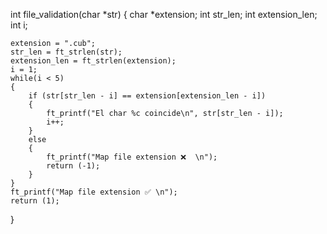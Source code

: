 int	file_validation(char *str)
{
	char *extension;
	int str_len;
	int extension_len;
	int i;

	extension = ".cub";
	str_len = ft_strlen(str);
	extension_len = ft_strlen(extension);
	i = 1;
	while(i < 5)
	{
		if (str[str_len - i] == extension[extension_len - i])
		{
			ft_printf("El char %c coincide\n", str[str_len - i]);
			i++;
		}
		else
		{
			ft_printf("Map file extension ❌  \n");
			return (-1);
		}
	}
	ft_printf("Map file extension ✅ \n");
	return (1);
}
